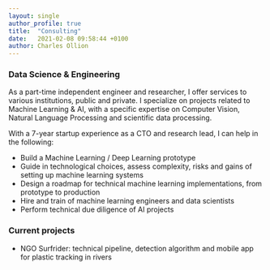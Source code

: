 ```yaml
---
layout: single
author_profile: true
title:  "Consulting"
date:   2021-02-08 09:58:44 +0100
author: Charles Ollion
---
```

### Data Science & Engineering

As a part-time independent engineer and researcher, I offer services to various institutions, public and private.
I specialize on projects related to Machine Learning & AI, with a specific expertise on Computer Vision, Natural Language Processing and scientific data processing.

With a 7-year startup experience as a CTO and research lead, I can help in the following:
- Build a Machine Learning / Deep Learning prototype
- Guide in technological choices, assess complexity, risks and gains of setting up machine learning systems
- Design a roadmap for technical machine learning implementations, from prototype to production
- Hire and train of machine learning engineers and data scientists
- Perform technical due diligence of AI projects

### Current projects

- NGO Surfrider: technical pipeline, detection algorithm and mobile app for plastic tracking in rivers
